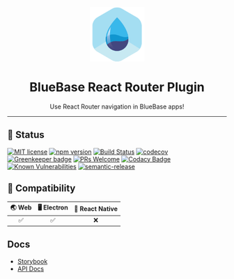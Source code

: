<div align="center">
	<img width=125 height=125 src="assets/common/logo.png">
  <h1>
		BlueBase React Router Plugin
	</h1>
  <p>Use React Router navigation in BlueBase apps!</p>
</div>

<hr />

## 🎊 Status

[![MIT license](https://img.shields.io/badge/license-MIT-brightgreen.svg)](http://opensource.org/licenses/MIT)
[![npm version](https://img.shields.io/npm/v/@bluebase/plugin-react-router.svg?style=flat)](https://npmjs.org/package/@bluebase/plugin-react-router "View this project on npm")
[![Build Status](https://travis-ci.com/BlueBaseJS/plugin-react-router.svg?branch=master)](https://travis-ci.com/BlueBaseJS/plugin-react-router)
[![codecov](https://codecov.io/gh/BlueBaseJS/plugin-react-router/branch/master/graph/badge.svg)](https://codecov.io/gh/BlueBaseJS/plugin-react-router)
[![Greenkeeper badge](https://badges.greenkeeper.io/BlueBaseJS/plugin-react-router.svg)](https://greenkeeper.io/) [![PRs Welcome](https://img.shields.io/badge/PRs-welcome-brightgreen.svg)](https://github.com/BlueBaseJS/plugin-react-router/blob/master/CONTRIBUTING.md)
[![Codacy Badge](https://api.codacy.com/project/badge/Grade/3c79162871414b6aa7c15d1a423adeca)](https://www.codacy.com/app/BlueBaseJS/plugin-react-router?utm_source=github.com&utm_medium=referral&utm_content=BlueBaseJS/plugin-react-router&utm_campaign=Badge_Grade)
[![Known Vulnerabilities](https://snyk.io/test/github/BlueBaseJS/plugin-react-router/badge.svg)](https://snyk.io/test/github/BlueBaseJS/plugin-react-router)
[![semantic-release](https://img.shields.io/badge/%20%20%F0%9F%93%A6%F0%9F%9A%80-semantic--release-e10079.svg)](https://github.com/semantic-release/semantic-release)

## 🤝 Compatibility

| 🌏 Web | 🖥 Electron | 📱 React Native |
| :----: | :---------: | :-------------: |
|    ✅   |      ✅      |        ❌        |

## Docs

-   [Storybook](https://BlueBaseJS.github.io/plugin-react-router/storybook/)
-   [API Docs](https://BlueBaseJS.github.io/plugin-react-router/)
